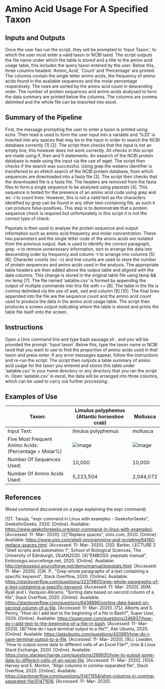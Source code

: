 # Amino Acid Usage For A Specified Taxon

## Inputs and Outputs
Once the user has run the script, they will be prompted to ‘Input Taxon:’, to which the user must enter a valid taxon or NCBI taxid. The script outputs the file name under which the table is stored and a title to the amino acid usage table, this includes the query taxon entered by the user. Below this, three columns headed: ‘Amino_Acid’, ‘Count’ and ‘Percentage’ are printed. The columns contain the single letter amino acids, the frequency of amino acids found in the available sequences and the molar percentage respectively. The rows are sorted by the amino acid count in descending order. The number of protein sequences and amino acids analysed to form the data summary are printed below the columns. The columns are comma delimited and the whole file can be imported into excel.

## Summary of the Pipeline
First, the message prompting the user to enter a taxon is printed using echo. Then read is used to form the user input into a variable and ‘%20’ is inserted into any spaces that may be in the input in order to search the NCBI database correctly [1] [2]. The script then checks that the input is not an empty line, this however does not work correctly. All checks in this script are made using if, then and fi statements. An esearch of the NCBI protein database is made using the input via the use of wget. The script then checks if the search was successful. Using grep the webenv identifier is transferred to an efetch search of the NCBI protein database, from which sequences are downloaded into a fasta file [3]. The script then checks that the downloaded file is a fasta file. The headers are removed from the fasta files to form a single sequence to be analysed using pepstats [4]. This sequence is tested for the presence of an amino acid code using grep and wc -l to count lines. However, this is not a valid test as the characters identified by grep can be found in any other text-containing file, as such it can produce false-positives. This step is to demonstrate that a protein sequence check is required but unfortunately in this script it is not the correct type of check. 

Pepstats is then used to analyse the protein sequence and output information such as amino acid frequency and molar concentration. These two parameters and the single letter code of the amino acids are isolated from the previous output. Awk is used to identify the correct paragraph, grep -v to remove unnecessary information, sort to arrange the data into descending order by frequency and column -t to arrange into columns [5] [6]. Character counts (wc -c) and line counts are used to store the number of protein sequences and amino acids used in the analysis. The appropriate table headers are then added above the output table and aligned with the data columns. This change is stored in the original table file using temp && mv temp [7]. The file named ‘aatable.csv’ is formed by appending the output of multiple commands into this file with >> [8]. The table in the file is comma delimited via the use of awk, sed and column [9] [10]. The final lines appended into the file are the sequence count and the amino acid count used to produce the data in the amino acid usage table. The script then produces a screen output indicating where the table is stored and prints the table file itself onto the screen.

## Instructions
Open a Unix command line and type bash aausage.sh , and you will be provided the prompt: ‘Input taxon’. Below this, type the taxon name or NCBI taxid that you want to use to find the proportion of amino acids used in that taxon and press enter. If any error messages appear, follow the instructions and re-run the script. The script then outputs a table summary of amino acid usage for the taxon you entered and stores this table under ‘aatable.csv’ in your home directory or any directory that you ran the script in. Open ‘aatable.csv’ in excel, the data will be arranged into three columns, which can be used to carry out further processing.

## Examples of Use
| Taxon: | Limulus polyphemus (Atlantic horseshoe crab) | Mollusca |
| ----------- | ------------------ | -------- |
| Input Text: | limulus polyphemus | mollusca |
| Five Most Frequent Amino Acids: (Percentage = Molar%) | ![image](https://github.com/julienhvillemur/Amino-Acid-Usage-for-A-Specified-Taxon/assets/146137268/45836c7b-3944-4bce-91a5-caa0e0758bf9) | ![image](https://github.com/julienhvillemur/Amino-Acid-Usage-for-A-Specified-Taxon/assets/146137268/a417968e-ea76-4ad7-905a-9d1ebba4d9fd) |
| Number Of Sequences Used: |	10,000 |	10,000 |
| Number Of Amino Acids Used: |	5,223,504	| 2,044,072 |


## References
(Read command discovered on a page explaining the expr command)

[1]T. Tanuja, "expr command in Linux with examples - GeeksforGeeks", GeeksforGeeks, 2020. [Online]. Available: https://www.geeksforgeeks.org/expr-command-in-linux-with-examples/. [Accessed: 11- Mar- 2020].
[2]"Replace spaces", Unix.com, 2020. [Online]. Available: https://www.unix.com/shell-programming-and-scripting/84160-replace-spaces.html. [Accessed: 11- Mar- 2020].
[3]D. Barker, LECTURE 3 “shell scripts and automation 1”, School of Biological Sciences, The University of Edinburgh, 29JAN2020.
[4]"EMBOSS: pepstats manual", Embossgui.sourceforge.net, 2020. [Online]. Available: http://embossgui.sourceforge.net/demo/manual/pepstats.html. [Accessed: 11- Mar- 2020].
[5]K. P., "Grep whole paragraphs of a text containing a specific keyword", Stack Overflow, 2020. [Online]. Available: https://stackoverflow.com/questions/32379801/grep-whole-paragraphs-of-a-text-containing-a-specific-keyword. [Accessed: 11- Mar- 2020].
[6]M. Ryall and I. Vazquez-Abrams, "Sorting data based on second column of a file", Stack Overflow, 2020. [Online]. Available: https://stackoverflow.com/questions/6438896/sorting-data-based-on-second-column-of-a-file. [Accessed: 11- Mar- 2020].
[7]J. Alberts and S. Penny, "How do I add text to the beginning of a file in Bash?", Super User, 2020. [Online]. Available: https://superuser.com/questions/246837/how-do-i-add-text-to-the-beginning-of-a-file-in-bash. [Accessed: 11- Mar- 2020].
[8]"How do I save terminal output to a file?", Ask Ubuntu, 2020. [Online]. Available: https://askubuntu.com/questions/420981/how-do-i-save-terminal-output-to-a-file. [Accessed: 11- Mar- 2020].
[9]J. Lowden, "How to output some data to different cells of an Excel File?", Unix & Linux Stack Exchange, 2020. [Online]. Available: https://unix.stackexchange.com/questions/269935/how-to-output-some-data-to-different-cells-of-an-excel-file. [Accessed: 11- Mar- 2020].
[10]A. Harvey and E. Morton, "Align columns in comma-separated file", Stack Overflow, 2020. [Online]. Available: https://stackoverflow.com/questions/51471554/align-columns-in-comma-separated-file/51471616. [Accessed: 11- Mar- 2020].
